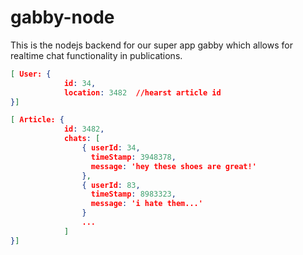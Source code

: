 gabby-node
==========

This is the nodejs backend for our super app gabby which allows for realtime chat functionality in publications.

```json
[ User: {  
            id: 34,  
            location: 3482  //hearst article id
}]
```

```json
[ Article: {  
            id: 3482,  
            chats: [
                { userId: 34,
                  timeStamp: 3948378,
                  message: 'hey these shoes are great!'
                },
                { userId: 83,
                  timeStamp: 8983323,
                  message: 'i hate them...'
                }
                ...
            ]
}]
```